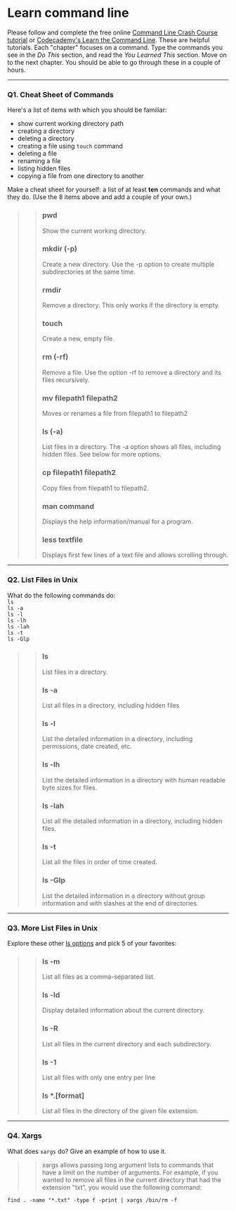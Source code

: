 # Learn command line

Please follow and complete the free online [Command Line Crash Course
tutorial](https://web.archive.org/web/20160708171659/http://cli.learncodethehardway.org/book/) or [Codecademy's Learn the Command Line](https://www.codecademy.com/learn/learn-the-command-line). These are helpful tutorials. Each "chapter" focuses on a command. Type the commands you see in the _Do This_ section, and read the _You Learned This_ section. Move on to the next chapter. You should be able to go through these in a couple of hours.

---

### Q1.  Cheat Sheet of Commands  

Here's a list of items with which you should be familiar:  
* show current working directory path
* creating a directory
* deleting a directory
* creating a file using `touch` command
* deleting a file
* renaming a file
* listing hidden files
* copying a file from one directory to another

Make a cheat sheet for yourself: a list of at least **ten** commands and what they do.  (Use the 8 items above and add a couple of your own.)  

> > ### pwd
> > Show the current working directory.
> > ### mkdir (-p)
> > Create a new directory. Use the -p option to create multiple subdirectories at the same time.
> > ### rmdir
> > Remove a directory. This only works if the directory is empty.
> > ### touch
> > Create a new, empty file.
> > ### rm (-rf)
> > Remove a file. Use the option -rf to remove a directory and its files recursively.
> > ### mv filepath1 filepath2
> > Moves or renames a file from filepath1 to filepath2
> > ### ls (-a)
> > List files in a directory. The -a option shows all files, including hidden files. See below for more options.
> > ### cp filepath1 filepath2
> > Copy files from filepath1 to filepath2.
> > ### man command
> > Displays the help information/manual for a program.
> > ### less textfile
> > Displays first few lines of a text file and allows scrolling through.
---
### Q2.  List Files in Unix   

What do the following commands do:  
`ls`  
`ls -a`  
`ls -l`  
`ls -lh`  
`ls -lah`  
`ls -t`  
`ls -Glp`  

> > ### ls
> > List files in a directory.
> > ### ls -a
> > List all files in a directory, including hidden files
> > ### ls -l
> > List the detailed information in a directory, including permissions, date created, etc.
> > ### ls -lh
> > List the detailed information in a directory with human readable byte sizes for files.
> > ### ls -lah
> > List all the detailed information in a directory, including hidden files.
> > ### ls -t
> > List all the files in order of time created.
> > ### ls -Glp
> > List the detailed information in a directory without group information and with slashes at the end of directories.

---

### Q3.  More List Files in Unix  

Explore these other [ls options](http://www.techonthenet.com/unix/basic/ls.php) and pick 5 of your favorites:

> > ### ls -m
> > List all files as a comma-separated list.
> > ### ls -ld
> > Display detailed information about the current directory.
> > ### ls -R
> > List all files in the current directory and each subdirectory.
> > ### ls -1
> > List all files with only one entry per line
> > ### ls *.[format]
> > List all files in the directory of the given file extension.

---

### Q4.  Xargs   

What does `xargs` do? Give an example of how to use it.

> > xargs allows passing long argument lists to commands that have a limit on the number of arguments. For example, if you wanted to remove all files in the current directory that had the extension "txt", you would use the following command:
```console
find . -name "*.txt" -type f -print | xargs /bin/rm -f
```

 

